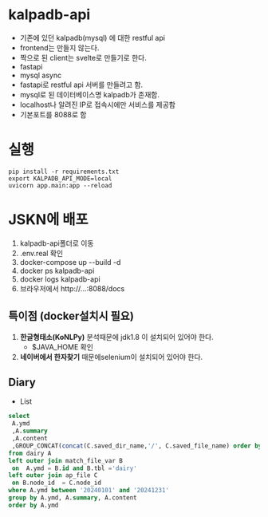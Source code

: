 # kalpadb-api

- 기존에 있던 kalpadb(mysql) 에 대한 restful api
- frontend는 만들지 않는다.
- 짝으로 된 client는 svelte로 만들기로 한다.
- fastapi
- mysql async
- fastapi로 restful api 서버를 만들려고 함.
- mysql로 된 데이터베이스명 kalpadb가 존재함.
- localhost나 알려진 IP로 접속시에만 서비스를 제공함
- 기본포트를 8088로 함

# 실행

```shell
pip install -r requirements.txt
export KALPADB_API_MODE=local
uvicorn app.main:app --reload
```

# JSKN에 배포

1. kalpadb-api폴더로 이동
2. .env.real 확인
3. docker-compose up --build -d
4. docker ps kalpadb-api
5. docker logs kalpadb-api
6. 브라우저에서 http://...:8088/docs

## 특이점 (docker설치시 필요)

1. **한글형태소(KoNLPy)** 분석때문에 jdk1.8 이 설치되어 있어야 한다.
    - $JAVA_HOME 확인
2. **네이버에서 한자찾기** 때문에selenium이 설치되어 있어야 한다.

## Diary

- List

```sql
select 
 A.ymd
 ,A.summary
 ,A.content
 ,GROUP_CONCAT(concat(C.saved_dir_name,'/', C.saved_file_name) order by concat(C.saved_dir_name,'/', C.saved_file_name)   SEPARATOR ', ') as files
from dairy A 
left outer join match_file_var B
 on  A.ymd = B.id and B.tbl ='dairy'
left outer join ap_file C 
 on B.node_id  = C.node_id
where A.ymd between '20240101' and '20241231'
group by A.ymd, A.summary, A.content
order by A.ymd
```
